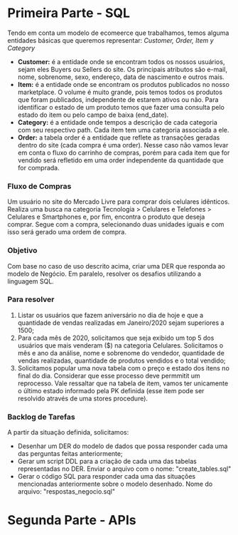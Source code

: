 # Primeira Parte - SQL
 Tendo em conta um modelo de ecomeerce que trabalhamos, temos alguma entidades básicas que queremos representar: *Customer, Order, Item y Category*
 
 * **Customer:** é a entidade onde se encontram todos os nossos usuários, sejam eles Buyers ou Sellers do site. Os principais atributos são e-mail, nome, sobrenome, sexo, endereço, data de nascimento e outros mais.
 * **Item:** é a entidade onde se encontram os produtos publicados no nosso marketplace. O volume é muito grande, pois temos todos os produtos que foram publicados, independente de estarem ativos ou não. Para identificar o estado de um produto temos que fazer uma consulta pelo estado do item ou pelo campo de baixa (end_date).
 * **Category:** é a entidade onde tempos a descrição de cada categoria com seu respectivo path. Cada item tem uma categoria associada a ele.
 * **Order:** a tabela order é a entidade que reflete as transações geradas dentro do site (cada compra é uma order). Nesse caso não vamos levar em conta o fluxo do carrinho de compras, porém para cada item que for vendido será refletido em uma order independente da quantidade que for comprada.

### Fluxo de Compras
Um usuário no site do Mercado Livre para comprar dois celulares idênticos. Realiza uma busca na categoria Tecnologia > Celulares e Telefones > Celulares e Smartphones e, por fim, encontra o produto que deseja comprar. Segue com a compra, selecionando duas unidades iguais e com isso será gerado uma ordem de compra.

### Objetivo
Com base no caso de uso descrito acima, criar uma DER que responda ao modelo de Negócio. Em paralelo, resolver os desafios utilizando a linguagem SQL.

### Para resolver
1. Listar os usuários que fazem aniversário no dia de hoje e que a quantidade de vendas realizadas em Janeiro/2020 sejam superiores a 1500;
2. Para cada mês de 2020, solicitamos que seja exibido um top 5 dos usuários que mais venderam ($) na categoria Celulares. Solicitamos o mês e ano da análise, nome e sobrenome do vendedor, quantidade de vendas realizadas, quantidade de produtos vendidos e o total vendido;
3. Solicitamos popular uma nova tabela com o preço e estado dos itens no final do dia. Considerar que esse processo deve permmitit um reprocesso. Vale ressaltar que na tabela de item, vamos ter unicamente o último estado informado pela PK definida (esse item pode ser resolvido através de uma stores procedure).

### Backlog de Tarefas
A partir da situação definida, solicitamos:
* Desenhar um DER do modelo de dados que possa responder cada uma das perguntas feitas anteriormente;
* Gerar um script DDL para a criação de cada uma das tabelas representadas no DER. Enviar o arquivo com o nome: "create_tables.sql"
* Gerar o código SQL para responder cada uma das situações mencionadas anteriormente sobre o modelo desenhado. Nome do arquivo: "respostas_negocio.sql"

# Segunda Parte - APIs
